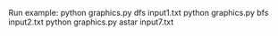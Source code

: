 Run example:
python graphics.py dfs input1.txt
python graphics.py bfs input2.txt
python graphics.py astar input7.txt